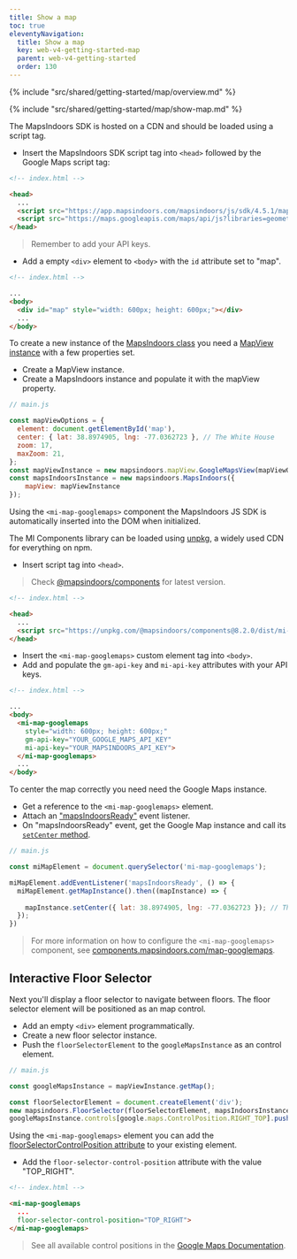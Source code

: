```yaml
---
title: Show a map
toc: true
eleventyNavigation:
  title: Show a map
  key: web-v4-getting-started-map
  parent: web-v4-getting-started
  order: 130
---
```


<!-- Overview -->
{% include "src/shared/getting-started/map/overview.md" %}

<!-- Set up MapsIndoors -->
{% include "src/shared/getting-started/map/show-map.md" %}

<mi-tabs>
<mi-tab label="Manually" tab-for="manually"></mi-tab>
<mi-tab label="MI Components" tab-for="components"></mi-tab>

<mi-tab-panel id="manually">

The MapsIndoors SDK is hosted on a CDN and should be loaded using a script tag.

* Insert the MapsIndoors SDK script tag into `<head>` followed by the Google Maps script tag:

```html
<!-- index.html -->

<head>
  ...
  <script src="https://app.mapsindoors.com/mapsindoors/js/sdk/4.5.1/mapsindoors-4.5.1.js.gz?apikey=YOUR_MAPSINDOORS_API_KEY"></script>
  <script src="https://maps.googleapis.com/maps/api/js?libraries=geometry&key=YOUR_GOOGLE_MAPS_API_KEY"></script>
</head>
```

> Remember to add your API keys.

* Add a empty `<div>` element to `<body>` with the `id` attribute set to "map".
  
```html
<!-- index.html -->

...
<body>
  <div id="map" style="width: 600px; height: 600px;"></div>
  ...
</body>
```

To create a new instance of the [MapsIndoors class](https://app.mapsindoors.com/mapsindoors/js/sdk/latest/docs/mapsindoors.MapsIndoors.html#MapsIndoors) you need a [MapView instance](https://app.mapsindoors.com/mapsindoors/js/sdk/latest/docs/mapsindoors.mapView.GoogleMapsView.html#GoogleMapsView) with a few properties set.

* Create a MapView instance.
* Create a MapsIndoors instance and populate it with the mapView property.

```js
// main.js

const mapViewOptions = {
  element: document.getElementById('map'),
  center: { lat: 38.8974905, lng: -77.0362723 }, // The White House
  zoom: 17,
  maxZoom: 21,
};
const mapViewInstance = new mapsindoors.mapView.GoogleMapsView(mapViewOptions);
const mapsIndoorsInstance = new mapsindoors.MapsIndoors({
    mapView: mapViewInstance
});
```

</mi-tab-panel>
<mi-tab-panel id="components">

Using the `<mi-map-googlemaps>` component the MapsIndoors JS SDK is automatically inserted into the DOM when initialized.

The MI Components library can be loaded using [unpkg](https://unpkg.com/), a widely used CDN for everything on npm.

* Insert script tag into `<head>`.

> Check [@mapsindoors/components](https://www.npmjs.com/package/@mapsindoors/components) for latest version.

```html
<!-- index.html -->

<head>
  ...
  <script src="https://unpkg.com/@mapsindoors/components@8.2.0/dist/mi-components/mi-components.js"></script>
</head>
```

* Insert the `<mi-map-googlemaps>` custom element tag into `<body>`.
* Add and populate the `gm-api-key` and `mi-api-key` attributes with your API keys.

```html
<!-- index.html -->

...
<body>
  <mi-map-googlemaps
    style="width: 600px; height: 600px;"
    gm-api-key="YOUR_GOOGLE_MAPS_API_KEY"
    mi-api-key="YOUR_MAPSINDOORS_API_KEY">
  </mi-map-googlemaps>
  ...
</body>
```

To center the map correctly you need need the Google Maps instance.

* Get a reference to the `<mi-map-googlemaps>` element.
* Attach an ["mapsIndoorsReady"](https://app.mapsindoors.com/mapsindoors/js/sdk/latest/docs/mapsindoors.MapsIndoors.html#event:ready) event listener.
* On "mapsIndoorsReady" event, get the Google Map instance and call its [`setCenter` method](https://developers.google.com/maps/documentation/javascript/reference/map#Map.setCenter).

```js
// main.js

const miMapElement = document.querySelector('mi-map-googlemaps');

miMapElement.addEventListener('mapsIndoorsReady', () => {
  miMapElement.getMapInstance().then((mapInstance) => {
    
    mapInstance.setCenter({ lat: 38.8974905, lng: -77.0362723 }); // The White House
  });
})
```

>For more information on how to configure the `<mi-map-googlemaps>` component, see [components.mapsindoors.com/map-googlemaps](https://components.mapsindoors.com/map-googlemaps/).

</mi-tab-panel>
</mi-tabs>

## Interactive Floor Selector

Next you'll display a floor selector to navigate between floors. The floor selector element will be positioned as an map control.

<mi-tabs>
<mi-tab label="Manually" tab-for="manually"></mi-tab>
<mi-tab label="MI Components" tab-for="components"></mi-tab>
<mi-tab-panel id="manually">

* Add an empty `<div>` element programmatically.
* Create a new floor selector instance.
* Push the `floorSelectorElement` to the `googleMapsInstance` as an control element.

```js
// main.js

const googleMapsInstance = mapViewInstance.getMap();

const floorSelectorElement = document.createElement('div');
new mapsindoors.FloorSelector(floorSelectorElement, mapsIndoorsInstance);
googleMapsInstance.controls[google.maps.ControlPosition.RIGHT_TOP].push(floorSelectorElement);
```

</mi-tab-panel>
<mi-tab-panel id="components">

Using the `<mi-map-googlemaps>` element you can add the  [floorSelectorControlPosition attribute](https://components.mapsindoors.com/map-googlemaps/) to your existing element.

* Add the `floor-selector-control-position` attribute with the value "TOP_RIGHT".

```html
<!-- index.html -->

<mi-map-googlemaps
  ...
  floor-selector-control-position="TOP_RIGHT">
</mi-map-googlemaps>
```

> See all available control positions in the [Google Maps Documentation](https://developers.google.com/maps/documentation/javascript/controls#ControlPositioning).

</mi-tab-panel>
